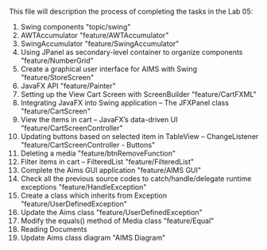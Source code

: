 This file will description the process of completing the tasks in the Lab 05:
1. Swing components "topic/swing"
2. AWTAccumulator "feature/AWTAccumulator"
3. SwingAccumulator "feature/SwingAccumulator"
4. Using JPanel as secondary-level container to organize components "feature/NumberGrid"
5. Create a graphical user interface for AIMS with Swing "feature/StoreScreen"
6. JavaFX API "feature/Painter"
7. Setting up the View Cart Screen with ScreenBuilder "feature/CartFXML"
8. Integrating JavaFX into Swing application – The JFXPanel class "feature/CartScreen"
9. View the items in cart – JavaFX’s data-driven UI "feature/CartScreenController"
10. Updating buttons based on selected item in TableView – ChangeListener "feature/CartScreenController - Buttons"
11. Deleting a media "feature/btnRemoveFunction"
12. Filter items in cart – FilteredList "feature/FilteredList"
13. Complete the Aims GUI application "feature/AIMS GUI"
14. Check all the previous source codes to catch/handle/delegate runtime exceptions "feature/HandleException"
15. Create a class which inherits from Exception "feature/UserDefinedException"
16. Update the Aims class "feature/UserDefinedException"
17. Modify the equals() method of Media class "feature/Equal"
18. Reading Documents
19. Update Aims class diagram "AIMS Diagram"